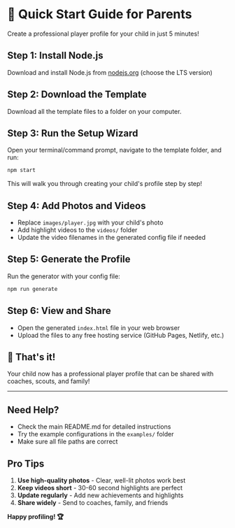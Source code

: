 # 🚀 Quick Start Guide for Parents

Create a professional player profile for your child in just 5 minutes!

## Step 1: Install Node.js
Download and install Node.js from [nodejs.org](https://nodejs.org/) (choose the LTS version)

## Step 2: Download the Template
Download all the template files to a folder on your computer.

## Step 3: Run the Setup Wizard
Open your terminal/command prompt, navigate to the template folder, and run:

```bash
npm start
```

This will walk you through creating your child's profile step by step!

## Step 4: Add Photos and Videos
- Replace `images/player.jpg` with your child's photo
- Add highlight videos to the `videos/` folder
- Update the video filenames in the generated config file if needed

## Step 5: Generate the Profile
Run the generator with your config file:

```bash
npm run generate
```

## Step 6: View and Share
- Open the generated `index.html` file in your web browser
- Upload the files to any free hosting service (GitHub Pages, Netlify, etc.)

## 🎯 That's it!

Your child now has a professional player profile that can be shared with coaches, scouts, and family!

---

## Need Help?

- Check the main README.md for detailed instructions
- Try the example configurations in the `examples/` folder
- Make sure all file paths are correct

## Pro Tips

1. **Use high-quality photos** - Clear, well-lit photos work best
2. **Keep videos short** - 30-60 second highlights are perfect
3. **Update regularly** - Add new achievements and highlights
4. **Share widely** - Send to coaches, family, and friends

**Happy profiling! 🏆** 